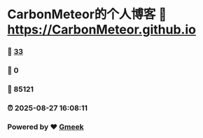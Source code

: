 # CarbonMeteor的个人博客 :link: https://CarbonMeteor.github.io 
### :page_facing_up: [33](https://CarbonMeteor.github.io/tag.html) 
### :speech_balloon: 0 
### :hibiscus: 85121 
### :alarm_clock: 2025-08-27 16:08:11 
### Powered by :heart: [Gmeek](https://github.com/Meekdai/Gmeek)
